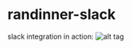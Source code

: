 # randinner-slack
slack integration in action:
![alt tag](https://cloud.githubusercontent.com/assets/17906278/22274889/048ece70-e277-11e6-9b6b-ea465806cf09.png)
